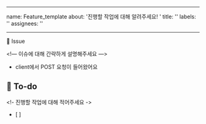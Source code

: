 ---
 name: Feature_template
 about: '진행할 작업에 대해 알려주세요! '
 title: ''
 labels: ''
 assignees: ''

 ---

 📌 Issue

 <!— 이슈에 대해 간략하게 설명해주세요 —> 
 - client에서 POST 요청이 들어왔어요

 ## 📝 To-do
 <!- 진행할 작업에 대해 적어주세요 ->
 - [ ]
